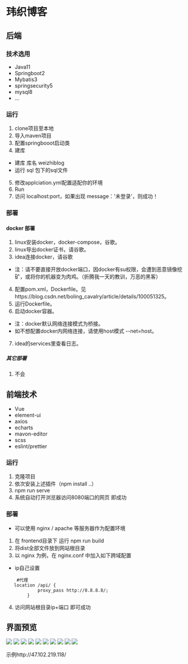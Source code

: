 # 玮织博客
## 后端
### 技术选用
* Java11
* Springboot2
* Mybatis3
* springsecurity5
* mysql8
* ...
### 运行
1. clone项目至本地
2. 导入maven项目
3. 配置springbooot启动类
4. 建库
  * 建库 库名 weizhiblog
  * 运行 sql 包下的sql文件
5. 修改applciation.yml配置适配你的环境
6. Run
7. 访问 localhost:port，如果出现 message：'未登录'，则成功！
### 部署
#### docker 部署
1. linux安装docker，docker-compose，谷歌。
2. linux导出docker证书，请谷歌。
3. idea连接docker，请谷歌
  - 注：请不要直接开放docker端口，因docker有su权限，会遭到恶意镜像挖矿，或将你的机器变为肉鸡。（折腾我一天的教训，万恶的黑客）
4. 配置pom.xml，Dockerfile。见https://blog.csdn.net/boling_cavalry/article/details/100051325。
5. 运行Dockerfile。
6. 启动docker容器。
  - 注：docker默认网络连接模式为桥接。
  - 如不想配置docker内网络连接，请使用host模式 --net=host。
7. idea的services里查看日志。
##### 其它部署
1. 不会

## 前端技术
* Vue
* element-ui
* axios
* echarts
* mavon-editor
* scss
* eslint/prettier

### 运行
1. 克隆项目
2. 依次安装上述插件（npm install ..）
3. npm run serve
4. 系统自动打开浏览器访问8080端口的网页 即成功

### 部署
* 可以使用 nginx / apache 等服务器作为配置环境
1. 在 frontend目录下 运行 npm run build
2. 将dist全部文件放到网站根目录
3. 以 nginx 为例，在 nginx.conf 中加入如下跨域配置
* ip自己设置
```
    #代理
   location /api/ {
            proxy_pass http://8.8.8.8/;
        }
```
4. 访问网站根目录ip+端口 即可成功

## 界面预览
![](frontend/docs/1.jpg)
![](frontend/docs/2.jpg)
![](frontend/docs/3.jpg)
![](frontend/docs/4.jpg)
![](frontend/docs/5.jpg)
![](frontend/docs/6.jpg)
![](frontend/docs/7.jpg)
![](frontend/docs/8.jpg)
![](frontend/docs/9.jpg)
![](frontend/docs/10.jpg)



示例http://47.102.219.118/

